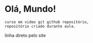 # Olá, Mundo!
    curso em video git github repositório,
    repositório criado durante aula.
linha direto pelo site
